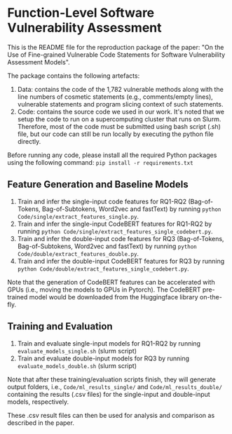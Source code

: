 # Function-Level Software Vulnerability Assessment
This is the README file for the reproduction package of the paper: "On the Use of Fine-grained Vulnerable Code Statements for Software Vulnerability Assessment Models".

The package contains the following artefacts:
1. Data: contains the code of the 1,782 vulnerable methods along with the line numbers of cosmetic statements (e.g., comments/empty lines), vulnerable statements and program slicing context of such statements.
2. Code: contains the source code we used in our work. It's noted that we setup the code to run on a supercomputing cluster that runs on Slurm. Therefore, most of the code must be submitted using bash script (.sh) file, but our code can still be run locally by executing the python file directly.

Before running any code, please install all the required Python packages using the following command: `pip install -r requirements.txt`

## Feature Generation and Baseline Models
1. Train and infer the single-input code features for RQ1-RQ2 (Bag-of-Tokens, Bag-of-Subtokens, Word2vec and fastText) by running `python Code/single/extract_features_single.py`.
2. Train and infer the single-input CodeBERT features for RQ1-RQ2 by running `python Code/single/extract_features_single_codebert.py`.
3. Train and infer the double-input code features for RQ3 (Bag-of-Tokens, Bag-of-Subtokens, Word2vec and fastText) by running `python Code/double/extract_features_double.py`.
4. Train and infer the double-input CodeBERT features for RQ3 by running `python Code/double/extract_features_single_codebert.py`.

Note that the generation of CodeBERT features can be accelerated with GPUs (i.e., moving the models to GPUs in Pytorch). The CodeBERT pre-trained model would be downloaded from the Huggingface library on-the-fly.

## Training and Evaluation
1. Train and evaluate single-input models for RQ1-RQ2 by running `evaluate_models_single.sh` (slurm script)
2. Train and evaluate double-input models for RQ3 by running `evaluate_models_double.sh` (slurm script)

Note that after these training/evaluation scripts finish, they will generate output folders, i.e., `Code/ml_results_single/` and `Code/ml_results_double/` containing the results (.csv files) for the single-input and double-input models, respectively.

These .csv result files can then be used for analysis and comparison as described in the paper.
